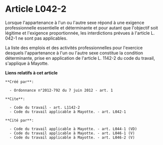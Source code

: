 # Article L042-2

Lorsque l'appartenance à l'un ou l'autre sexe répond à une exigence professionnelle essentielle et déterminante et pour
autant que l'objectif soit légitime et l'exigence proportionnée, les interdictions prévues à l'article L. 042-1 ne sont pas
applicables. 

La liste des emplois et des activités professionnelles pour l'exercice desquels l'appartenance à l'un ou l'autre sexe
constitue la condition déterminante, prise en application de l'article L. 1142-2 du code du travail, s'applique à Mayotte.

**Liens relatifs à cet article**

	**Créé par**:

	  - Ordonnance n°2012-792 du 7 juin 2012 - art. 1

	**Cite**:

	  - Code du travail - art. L1142-2
	  - Code du travail applicable à Mayotte. - art. L042-1

	**Cité par**:

	  - Code du travail applicable à Mayotte. - art. L044-1 (VD)
	  - Code du travail applicable à Mayotte. - art. L046-1 (V)
	  - Code du travail applicable à Mayotte. - art. L046-2 (V)

